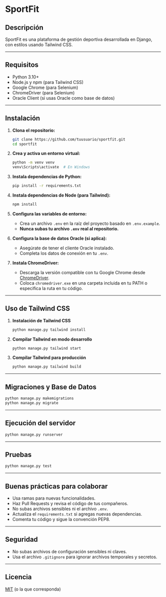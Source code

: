 # SportFit

## Descripción

SportFit es una plataforma de gestión deportiva desarrollada en Django, con estilos usando Tailwind CSS.

---

## Requisitos

- Python 3.10+
- Node.js y npm (para Tailwind CSS)
- Google Chrome (para Selenium)
- ChromeDriver (para Selenium)
- Oracle Client (si usas Oracle como base de datos)

---

## Instalación

1. **Clona el repositorio:**
   ```bash
   git clone https://github.com/tuusuario/sportfit.git
   cd sportfit
   ```

2. **Crea y activa un entorno virtual:**
   ```bash
   python -m venv venv
   venv\Scripts\activate  # En Windows
   ```

3. **Instala dependencias de Python:**
   ```bash
   pip install -r requirements.txt
   ```

4. **Instala dependencias de Node (para Tailwind):**
   ```bash
   npm install
   ```

5. **Configura las variables de entorno:**
   - Crea un archivo `.env` en la raíz del proyecto basado en `.env.example`.
   - **Nunca subas tu archivo `.env` real al repositorio.**

6. **Configura la base de datos Oracle (si aplica):**
   - Asegúrate de tener el cliente Oracle instalado.
   - Completa los datos de conexión en tu `.env`.

7. **Instala ChromeDriver:**
   - Descarga la versión compatible con tu Google Chrome desde [ChromeDriver](https://googlechromelabs.github.io/chrome-for-testing/).
   - Coloca `chromedriver.exe` en una carpeta incluida en tu PATH o especifica la ruta en tu código.

---

## Uso de Tailwind CSS

1. **Instalación de Tailwind CSS**
   ```bash
   python manage.py tailwind install
   ```

2. **Compilar Tailwind en modo desarrollo**
   ```bash
   python manage.py tailwind start
   ```

3. **Compilar Tailwind para producción**
   ```bash
   python manage.py tailwind build
   ```

---

## Migraciones y Base de Datos

```bash
python manage.py makemigrations
python manage.py migrate
```

---

## Ejecución del servidor

```bash
python manage.py runserver
```

---

## Pruebas

```bash
python manage.py test
```

---

## Buenas prácticas para colaborar

- Usa ramas para nuevas funcionalidades.
- Haz Pull Requests y revisa el código de tus compañeros.
- No subas archivos sensibles ni el archivo `.env`.
- Actualiza el `requirements.txt` si agregas nuevas dependencias.
- Comenta tu código y sigue la convención PEP8.

---

## Seguridad

- No subas archivos de configuración sensibles ni claves.
- Usa el archivo `.gitignore` para ignorar archivos temporales y secretos.

---

## Licencia

[MIT](LICENSE) (o la que corresponda)